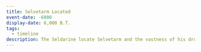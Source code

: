 ```yaml
---
title: Selvetarm Located
event-date: -6000
display-date: 6,000 B.T.
tags:
  - timeline
description: The Seldarine locate Selvetarm and the vastness of his drow legions. War rages across the surface of the planet, now known as Selerim.
---
```

